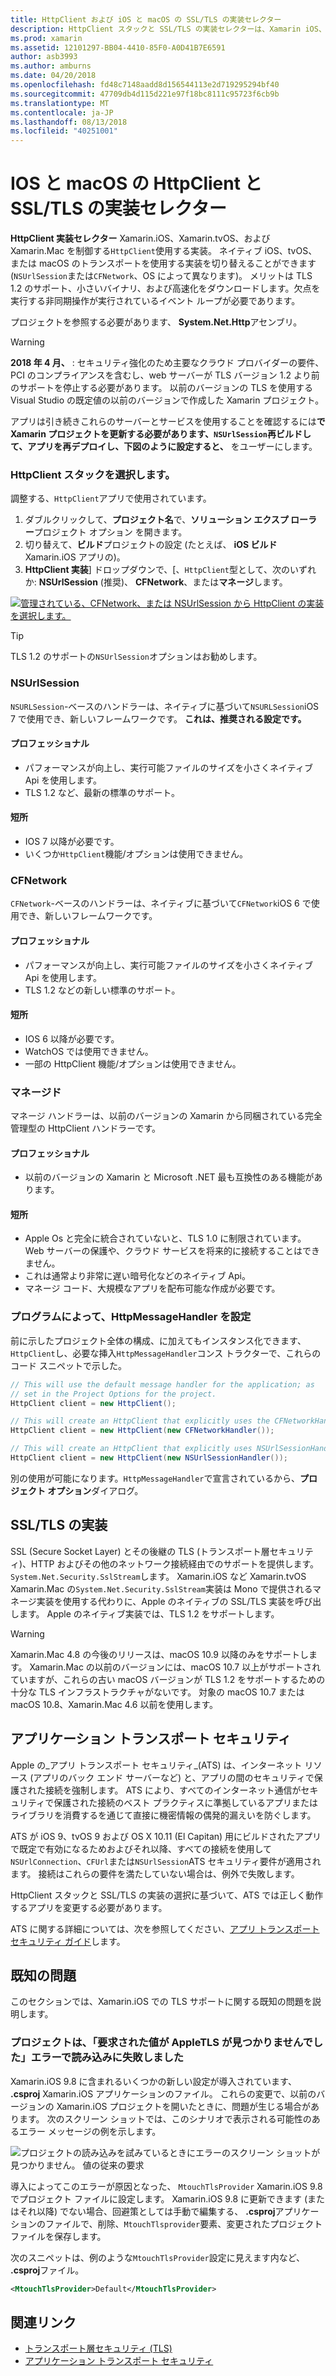 ```yaml
---
title: HttpClient および iOS と macOS の SSL/TLS の実装セレクター
description: HttpClient スタックと SSL/TLS の実装セレクターは、Xamarin iOS、tvOS、または macOS のアプリで使用される HttpClient と SSL/TLS の実装を決定します。
ms.prod: xamarin
ms.assetid: 12101297-BB04-4410-85F0-A0D41B7E6591
author: asb3993
ms.author: amburns
ms.date: 04/20/2018
ms.openlocfilehash: fd48c7148aadd8d156544113e2d719295294bf40
ms.sourcegitcommit: 47709db4d115d221e97f18bc8111c95723f6cb9b
ms.translationtype: MT
ms.contentlocale: ja-JP
ms.lasthandoff: 08/13/2018
ms.locfileid: "40251001"
---
```

# <a name="httpclient-and-ssltls-implementation-selector-for-iosmacos"></a>IOS と macOS の HttpClient と SSL/TLS の実装セレクター

**HttpClient 実装セレクター** Xamarin.iOS、Xamarin.tvOS、および Xamarin.Mac を制御する`HttpClient`使用する実装。 ネイティブ iOS、tvOS、または macOS のトランスポートを使用する実装を切り替えることができます (`NSUrlSession`または`CFNetwork`、OS によって異なります)。 メリットは TLS 1.2 のサポート、小さいバイナリ、および高速化をダウンロードします。欠点を実行する非同期操作が実行されているイベント ループが必要であります。

プロジェクトを参照する必要があります、 **System.Net.Http**アセンブリ。

> [!WARNING]
> **2018 年 4 月、** : セキュリティ強化のため主要なクラウド プロバイダーの要件、PCI のコンプライアンスを含むし、web サーバーが TLS バージョン 1.2 より前のサポートを停止する必要があります。  以前のバージョンの TLS を使用する Visual Studio の既定値の以前のバージョンで作成した Xamarin プロジェクト。
>
> アプリは引き続きこれらのサーバーとサービスを使用することを確認するには**で Xamarin プロジェクトを更新する必要があります、`NSUrlSession`再ビルドして、アプリを再デプロイし、下図のように設定すると、** をユーザーにします。

### <a name="selecting-an-httpclient-stack"></a>HttpClient スタックを選択します。

調整する、`HttpClient`アプリで使用されています。

1. ダブルクリックして、**プロジェクト名**で、**ソリューション エクスプ ローラー**プロジェクト オプション を開きます。
2. 切り替えて、**ビルド**プロジェクトの設定 (たとえば、 **iOS ビルド**Xamarin.iOS アプリの)。
3. **HttpClient 実装**] ドロップダウンで、[、`HttpClient`型として、次のいずれか: **NSUrlSession** (推奨)、 **CFNetwork**、または**マネージ**します。

[![管理されている、CFNetwork、または NSUrlSession から HttpClient の実装を選択します。](http-stack-images/http-xs-sml.png)](http-stack-images/http-xs.png#lightbox)

> [!TIP]
> TLS 1.2 のサポートの`NSUrlSession`オプションはお勧めします。

### <a name="nsurlsession"></a>NSUrlSession

`NSURLSession`-ベースのハンドラーは、ネイティブに基づいて`NSURLSession`iOS 7 で使用でき、新しいフレームワークです。 
**これは、推奨される設定です。**

#### <a name="pros"></a>プロフェッショナル

- パフォーマンスが向上し、実行可能ファイルのサイズを小さくネイティブ Api を使用します。
- TLS 1.2 など、最新の標準のサポート。

#### <a name="cons"></a>短所

- IOS 7 以降が必要です。
- いくつか`HttpClient`機能/オプションは使用できません。

### <a name="cfnetwork"></a>CFNetwork

`CFNetwork`-ベースのハンドラーは、ネイティブに基づいて`CFNetwork`iOS 6 で使用でき、新しいフレームワークです。

#### <a name="pros"></a>プロフェッショナル

- パフォーマンスが向上し、実行可能ファイルのサイズを小さくネイティブ Api を使用します。
- TLS 1.2 などの新しい標準のサポート。

#### <a name="cons"></a>短所

- IOS 6 以降が必要です。
- WatchOS では使用できません。
- 一部の HttpClient 機能/オプションは使用できません。

### <a name="managed"></a>マネージド

マネージ ハンドラーは、以前のバージョンの Xamarin から同梱されている完全管理型の HttpClient ハンドラーです。

#### <a name="pros"></a>プロフェッショナル

- 以前のバージョンの Xamarin と Microsoft .NET 最も互換性のある機能があります。

#### <a name="cons"></a>短所

- Apple Os と完全に統合されていないと、TLS 1.0 に制限されています。 Web サーバーの保護や、クラウド サービスを将来的に接続することはできません。
- これは通常より非常に遅い暗号化などのネイティブ Api。
- マネージ コード、大規模なアプリを配布可能な作成が必要です。

### <a name="programmatically-setting-the-httpmessagehandler"></a>プログラムによって、HttpMessageHandler を設定

前に示したプロジェクト全体の構成、に加えてもインスタンス化できます、`HttpClient`し、必要な挿入`HttpMessageHandler`コンス トラクターで、これらのコード スニペットで示した。

```csharp
// This will use the default message handler for the application; as
// set in the Project Options for the project.
HttpClient client = new HttpClient();

// This will create an HttpClient that explicitly uses the CFNetworkHandler
HttpClient client = new HttpClient(new CFNetworkHandler());

// This will create an HttpClient that explicitly uses NSUrlSessionHandler
HttpClient client = new HttpClient(new NSUrlSessionHandler());
```

別の使用が可能になります。`HttpMessageHandler`で宣言されているから、**プロジェクト オプション**ダイアログ。

## <a name="ssltls-implementation"></a>SSL/TLS の実装

SSL (Secure Socket Layer) とその後継の TLS (トランスポート層セキュリティ)、HTTP およびその他のネットワーク接続経由でのサポートを提供します。`System.Net.Security.SslStream`します。 Xamarin.iOS など Xamarin.tvOS Xamarin.Mac の`System.Net.Security.SslStream`実装は Mono で提供されるマネージ実装を使用する代わりに、Apple のネイティブの SSL/TLS 実装を呼び出します。 Apple のネイティブ実装では、TLS 1.2 をサポートします。

> [!WARNING]
> Xamarin.Mac 4.8 の今後のリリースは、macOS 10.9 以降のみをサポートします。
> Xamarin.Mac の以前のバージョンには、macOS 10.7 以上がサポートされていますが、これらの古い macOS バージョンが TLS 1.2 をサポートするための十分な TLS インフラストラクチャがないです。 対象の macOS 10.7 または macOS 10.8、Xamarin.Mac 4.6 以前を使用します。

## <a name="app-transport-security"></a>アプリケーション トランスポート セキュリティ

Apple の_アプリ トランスポート セキュリティ_(ATS) は、インターネット リソース (アプリのバック エンド サーバーなど) と、アプリの間のセキュリティで保護された接続を強制します。 ATS により、すべてのインターネット通信がセキュリティで保護された接続のベスト プラクティスに準拠しているアプリまたはライブラリを消費するを通じて直接に機密情報の偶発的漏えいを防ぐします。

ATS が iOS 9、tvOS 9 および OS X 10.11 (El Capitan) 用にビルドされたアプリで既定で有効になるためおよびそれ以降、すべての接続を使用して`NSUrlConnection`、`CFUrl`または`NSUrlSession`ATS セキュリティ要件が適用されます。 接続はこれらの要件を満たしていない場合は、例外で失敗します。

HttpClient スタックと SSL/TLS の実装の選択に基づいて、ATS では正しく動作するアプリを変更する必要があります。

ATS に関する詳細については、次を参照してください、[アプリ トランスポート セキュリティ ガイド](~/ios/app-fundamentals/ats.md)します。

## <a name="known-issues"></a>既知の問題

このセクションでは、Xamarin.iOS での TLS サポートに関する既知の問題を説明します。

### <a name="project-failed-to-load-with-error-requested-value-appletls-wasnt-found"></a>プロジェクトは、「要求された値が AppleTLS が見つかりませんでした」エラーで読み込みに失敗しました

Xamarin.iOS 9.8 に含まれるいくつかの新しい設定が導入されています、 **.csproj** Xamarin.iOS アプリケーションのファイル。 これらの変更で、以前のバージョンの Xamarin.iOS プロジェクトを開いたときに、問題が生じる場合があります。 次のスクリーン ショットでは、このシナリオで表示される可能性のあるエラー メッセージの例を示します。

![プロジェクトの読み込みを試みているときにエラーのスクリーン ショットが見つかりません。 値の従来の要求](http-stack-images/tlserror-xs.png)

導入によってこのエラーが原因となった、 `MtouchTlsProvider` Xamarin.iOS 9.8 でプロジェクト ファイルに設定します。 Xamarin.iOS 9.8 に更新できます (またはそれ以降) でない場合、回避策としては手動で編集する、 **.csproj**アプリケーションのファイルで、削除、`MtouchTlsprovider`要素、変更されたプロジェクト ファイルを保存します。

次のスニペットは、例のような`MtouchTlsProvider`設定に見えます内など、 **.csproj**ファイル。

```xml
<MtouchTlsProvider>Default</MtouchTlsProvider>
```

## <a name="related-links"></a>関連リンク

- [トランスポート層セキュリティ (TLS)](~/cross-platform/app-fundamentals/transport-layer-security.md)
- [アプリケーション トランスポート セキュリティ](~/ios/app-fundamentals/ats.md)
